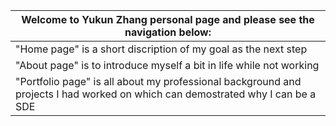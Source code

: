 | Welcome to Yukun Zhang personal page and please see the navigation below:                                                                                                     |
|----------------------------------------------------------------------------------------------------------|
| "Home page" is a short discription of my goal as the next step                                             |
| "About page" is to introduce myself a bit in life while not working                                        |
| "Portfolio page" is all about my professional background and projects I had worked on which can demostrated why I can be a SDE                                                                                         |